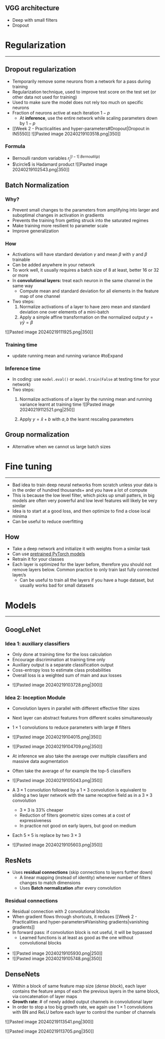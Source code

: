 
## VGG architecture
* Deep with small filters
* Dropout

# Regularization
---
## Dropout regularization

* Temporarily remove some neurons from a network for a pass during training
* Regularization technique, used to improve test score on the test set (or other data not used for training)
* Used to make sure the model does not rely too much on specific neurons
* Fraction of neurons active at each iteration $1−p$
	* At **inference**, use the entire network while scaling parameters down by $1-p$
* [[Week 2 - Practicalities and hyper-parameters#Dropout|Dropout in IN5550]]
![[Pasted image 20240219103518.png|350]]
### Formula
* Bernoulli random variables $r_{j}^{[l-1]~Bernoulli(p)}$
* $\circle$ is Hadamard product
![[Pasted image 20240219102543.png|350]]


## Batch Normalization

### Why?
* Prevent small changes to the parameters from amplifying into larger and suboptimal changes in activation in gradients
* Prevents the training from getting struck into the saturated regimes
* Make training more resilient to parameter scale
* Improve generalization

### How
* Activations will have standard deviation $\gamma$ and mean $\beta$ with $\gamma$ and $\beta$ trainable
* Can be added anywhere in your network
* To work well, it usually requires a batch size of 8 at least, better 16 or 32 or more
* In **convolutional layers:** treat each neuron in the same channel in the same way
	* Compute mean and standard deviation for all elements in the feature map of one channel
* Two steps:
	1. Normalize activations of a layer to have zero mean and standard deviation one over elements of a mini-batch
	2. Apply a simple affine transformation on the normalized output $y= \gamma \hat{y}=\beta$

![[Pasted image 20240219111925.png|350]]

### Training time
* update running mean and running variance #toExpand 

### Inference time
* In coding: use `model.eval()` or `model.train(False` at testing time for your network)
* Two steps:
	1. Normalize activations of a layer by the running mean and running variance learnt at training time
	![[Pasted image 20240219112521.png|250]]
	
	2. Apply $y= \hat{x}+b$ with $a,b$ the learnt rescaling parameters

## Group normalization
* Alternative when we cannot us large batch sizes


# Fine tuning
---

* Bad idea to train deep neural networks from scratch unless your data is in the order of hundred thousands+ and you have a lot of compute
* This is because the low level filter, which picks up small patters, in big models are often very powerful and low level features will likely be very similar
* Idea is to start at a good loss, and then optimize to find a close local minima
* Can be useful to reduce overfitting
## How
* Take a deep network and initialize it with weights from a similar task
* Can use [pretrained PyTorch models](https://pytorch.org/docs/stable/torchvision/models.html)
* Retrain it for your classes
* Each layer is optimized for the layer before, therefore you should not remove layers below. Common practice to only train last fully connected layer/s
	* Can be useful to train all the layers if you have a huge dataset, but usually works bad for small datasets

# Models
---
## GoogLeNet

### Idea 1: auxiliary classifiers
* Only done at training time for the loss calculation
* Encourage discrimination at training time only
* Auxiliary output is a separate classification output
* Coss-entropy loss to estimate class probabilities
* Overall loss is a weighted sum of main and aux losses


- ![[Pasted image 20240219103728.png|300]]

### Idea 2: Inception Module
* Convolution layers in parallel with different effective filter sizes
* Next layer can abstract features from different scales simultaneously
* $1\times 1$ convolutions to reduce parameters with large $\#$ filters

* ![[Pasted image 20240219104015.png|350]]

* ![[Pasted image 20240219104709.png|350]]

*  At inference we also take the average over multiple classifiers and massive data augmentation
* Often take the average of for example the top-5 classifiers
* ![[Pasted image 20240219105043.png|350]]

* A $3 \times 1$ convolution followed by a $1 \times 3$ convolution is equivalent to sliding a two layer network with the same receptive field as in a $3 \times3$ convolution
	* $3 \times 3$ is 33% cheaper
	* Reduction of filters geometric sizes comes at a cost of expressiveness
	* In practice not good on early layers, but good on medium
* Each $5 \times5$ is replace by two $3 \times3$
* ![[Pasted image 20240219105603.png|350]]

## ResNets

* Uses **residual connections** (skip connections to layers further down)
	* A linear mapping (instead of identity) whenever number of filters changes to match dimensions
	* Uses **Batch normalization** after every convolution

### Residual connections

* Residual connection with 2 convolutional blocks
* When gradient flows through shortcuts, it reduces [[Week 2 - Practicalities and hyper-parameters#Vanishing gradients|vanishing gradients]]
* In forward pass: if convolution block is not useful, it will be bypassed
	* Learned functions is at least as good as the one without convolutional blocks
* 
* ![[Pasted image 20240219105930.png|250]]
* ![[Pasted image 20240219105748.png|350]]


## DenseNets

* Within a block of same feature map size (_dense block_), each layer contains the feature amps of each the previous layers in the same block, via concatenation of layer maps
* **Growth rate**: $\#$ of newly added output channels in convolutional layer
* In order to stop a too big growth rate, we again use $1 \times1$ convolutions with BN and ReLU before each layer to control the number of channels

![[Pasted image 20240219113541.png|300]]

![[Pasted image 20240219113705.png|350]]